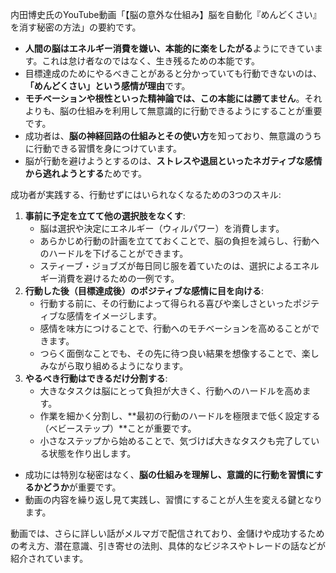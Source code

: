 内田博史氏のYouTube動画「【脳の意外な仕組み】脳を自動化『めんどくさい』を消す秘密の方法」の要約です。

- **人間の脳はエネルギー消費を嫌い、本能的に楽をしたがる**ようにできています。これは怠け者なのではなく、生き残るための本能です。
- 目標達成のためにやるべきことがあると分かっていても行動できないのは、**「めんどくさい」という感情が理由**です。
- **モチベーションや根性といった精神論では、この本能には勝てません**。それよりも、脳の仕組みを利用して無意識的に行動できるようにすることが重要です。
- 成功者は、**脳の神経回路の仕組みとその使い方**を知っており、無意識のうちに行動できる習慣を身につけています。
- 脳が行動を避けようとするのは、**ストレスや退屈といったネガティブな感情から逃れようとする**ためです。

成功者が実践する、行動せずにはいられなくなるための3つのスキル:

1. **事前に予定を立てて他の選択肢をなくす**:
    - 脳は選択や決定にエネルギー（ウィルパワー）を消費します。
    - あらかじめ行動の計画を立てておくことで、脳の負担を減らし、行動へのハードルを下げることができます。
    - スティーブ・ジョブズが毎日同じ服を着ていたのは、選択によるエネルギー消費を避けるための一例です。
2. **行動した後（目標達成後）のポジティブな感情に目を向ける**:
    - 行動する前に、その行動によって得られる喜びや楽しさといったポジティブな感情をイメージします。
    - 感情を味方につけることで、行動へのモチベーションを高めることができます。
    - つらく面倒なことでも、その先に待つ良い結果を想像することで、楽しみながら取り組めるようになります。
3. **やるべき行動はできるだけ分割する**:
    - 大きなタスクは脳にとって負担が大きく、行動へのハードルを高めます。
    - 作業を細かく分割し、**最初の行動のハードルを極限まで低く設定する（ベビーステップ）**ことが重要です。
    - 小さなステップから始めることで、気づけば大きなタスクも完了している状態を作り出します。

- 成功には特別な秘密はなく、**脳の仕組みを理解し、意識的に行動を習慣にするかどうか**が重要です。
- 動画の内容を繰り返し見て実践し、習慣にすることが人生を変える鍵となります。

動画では、さらに詳しい話がメルマガで配信されており、金儲けや成功するための考え方、潜在意識、引き寄せの法則、具体的なビジネスやトレードの話などが紹介されています。
